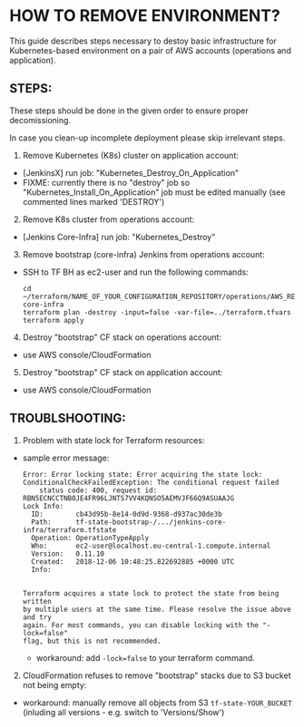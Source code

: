 # HOW TO REMOVE ENVIRONMENT?

This guide describes steps necessary to destoy basic infrastructure for Kubernetes-based environment
on a pair of AWS accounts (operations and application).


## STEPS:

These steps should be done in the given order to ensure proper decomissioning.

In case you clean-up incomplete deployment please skip irrelevant steps.


1. Remove Kubernetes (K8s) cluster on application account:

* [JenkinsX] run job: "Kubernetes_Destroy_On_Application"
* FIXME: currently there is no "destroy" job so "Kubernetes_Install_On_Application" job must be edited manually (see commented lines marked 'DESTROY')

2. Remove K8s cluster from operations account:

* [Jenkins Core-Infra] run job: "Kubernetes_Destroy"

3. Remove bootstrap (core-infra) Jenkins from operations account:

* SSH to TF BH as ec2-user and run the following commands:

  ```
  cd ~/terraform/NAME_OF_YOUR_CONFIGURATION_REPOSITORY/operations/AWS_REGION/jenkins-core-infra
  terraform plan -destroy -input=false -var-file=../terraform.tfvars
  terraform apply 
  ```

4. Destroy "bootstrap" CF stack on operations account:

* use AWS console/CloudFormation

5. Destroy "bootstrap" CF stack on application account:

* use AWS console/CloudFormation


## TROUBLSHOOTING:

1. Problem with state lock for Terraform resources:

* sample error message:

  ```
  Error: Error locking state: Error acquiring the state lock: ConditionalCheckFailedException: The conditional request failed
      status code: 400, request id: RBN5ECNCCTNB0JE4FR96LJNTS7VV4KQNSO5AEMVJF66Q9ASUAAJG
  Lock Info:
    ID:        cb43d95b-8e14-0d9d-9368-d937ac30de3b
    Path:      tf-state-bootstrap-/.../jenkins-core-infra/terraform.tfstate
    Operation: OperationTypeApply
    Who:       ec2-user@localhost.eu-central-1.compute.internal
    Version:   0.11.10
    Created:   2018-12-06 10:48:25.822692885 +0000 UTC
    Info:


  Terraform acquires a state lock to protect the state from being written
  by multiple users at the same time. Please resolve the issue above and try
  again. For most commands, you can disable locking with the "-lock=false"
  flag, but this is not recommended.
  ```

  * workaround: add `-lock=false` to your terraform command.

2. CloudFormation refuses to remove "bootstrap" stacks due to S3 bucket not being empty:

* workaround: manually remove all objects from S3 `tf-state-YOUR_BUCKET` (inluding all versions - e.g. switch to 'Versions/Show')
